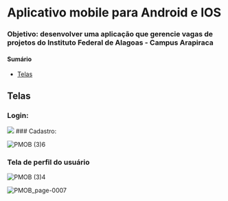 # Aplicativo mobile para Android e IOS

### <p>Objetivo: desenvolver uma aplicação que gerencie vagas de projetos do Instituto Federal de Alagoas - Campus Arapiraca</p>

#### Sumário

* <a href="#screens">Telas</a>


## <section id="screens">Telas</section>


### Login:

<img src="./images/screens_design/"/>
### Cadastro:

![PMOB (3)6](https://user-images.githubusercontent.com/84058517/184501461-a6c2f09f-f7c4-4468-8812-496b01ad5945.png)

### Tela de perfil do usuário

![PMOB (3)4](https://user-images.githubusercontent.com/84058517/184501469-f430276f-265b-4aec-ae3f-d29cbb8aee20.png)

![PMOB_page-0007](https://user-images.githubusercontent.com/84058517/185938072-b9827727-3c04-4431-acf5-5198d53e6f16.jpg)
